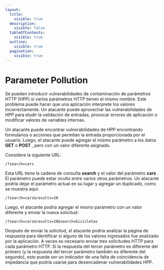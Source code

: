 ```yaml
---
layout:
  title:
    visible: true
  description:
    visible: false
  tableOfContents:
    visible: true
  outline:
    visible: true
  pagination:
    visible: true
---
```


# Parameter Pollution

Se pueden introducir vulnerabilidades de contaminación de parámetros HTTP (HPP) si varios parámetros HTTP tienen el mismo nombre. Este problema puede hacer que una aplicación interprete los valores incorrectamente. Un atacante puede aprovechar las vulnerabilidades de HPP para eludir la validación de entradas, provocar errores de aplicación o modificar valores de variables internas.

Un atacante puede encontrar vulnerabilidades de HPP encontrando formularios o acciones que permitan la entrada proporcionada por el usuario. Luego, el atacante puede agregar el mismo parámetro a los datos **GET** o **POST** , pero con un valor diferente asignado.

Considere la siguiente URL:

```
/?search=cars
```

Esta URL tiene la cadena de consulta **search** y el valor del parámetro **cars** . El parámetro puede estar oculto entre varios otros parámetros. Un atacante podría dejar el parámetro actual en su lugar y agregar un duplicado, como se muestra aquí:

```
/?search=cars&results=20
```

Luego, el atacante podría agregar el mismo parámetro con un valor diferente y enviar la nueva solicitud:

```
/?search=cars&results=20&search=bicicletas
```

Después de enviar la solicitud, el atacante podría analizar la página de respuesta para identificar si alguno de los valores ingresados ​​fue analizado por la aplicación. A veces es necesario enviar tres solicitudes HTTP para cada parámetro HTTP. Si la respuesta del tercer parámetro es diferente del primero (y la respuesta del tercer parámetro también es diferente del segundo), esto puede ser un indicador de una falta de coincidencia de impedancia que podría usarse para desencadenar vulnerabilidades HPP.
